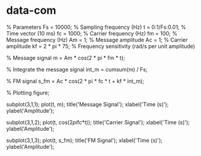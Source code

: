 # data-com

% Parameters
Fs = 10000;             % Sampling frequency (Hz)
t = 0:1/Fs:0.01;        % Time vector (10 ms)
fc = 1000;              % Carrier frequency (Hz)
fm = 100;               % Message frequency (Hz)
Am = 1;                 % Message amplitude
Ac = 1;                 % Carrier amplitude
kf = 2 * pi * 75;       % Frequency sensitivity (rad/s per unit amplitude)

% Message signal
m = Am * cos(2 * pi * fm * t);

% Integrate the message signal
int_m = cumsum(m) / Fs;

% FM signal
s_fm = Ac * cos(2 * pi * fc * t + kf * int_m);

% Plotting
figure;

subplot(3,1,1);
plot(t, m);
title('Message Signal');
xlabel('Time (s)');
ylabel('Amplitude');

subplot(3,1,2);
plot(t, cos(2*pi*fc*t));
title('Carrier Signal');
xlabel('Time (s)');
ylabel('Amplitude');

subplot(3,1,3);
plot(t, s_fm);
title('FM Signal');
xlabel('Time (s)');
ylabel('Amplitude');
